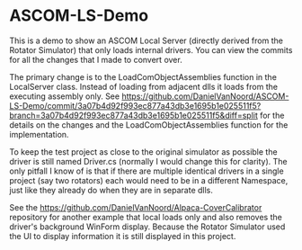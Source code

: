 # ASCOM-LS-Demo

This is a demo to show an ASCOM Local Server (directly derived from the Rotator Simulator) that only loads internal drivers. You can view the commits for all the changes that I made to convert over.

The primary change is to the LoadComObjectAssemblies function in the LocalServer class. Instead of loading from adjacent dlls it loads from the executing assembly only.
See https://github.com/DanielVanNoord/ASCOM-LS-Demo/commit/3a07b4d92f993ec877a43db3e1695b1e025511f5?branch=3a07b4d92f993ec877a43db3e1695b1e025511f5&diff=split for the details on the changes and the LoadComObjectAssemblies function for the implementation.

To keep the test project as close to the original simulator as possible the driver is still named Driver.cs (normally I would change this for clarity). The only pitfall I know of is that if there are multiple identical drivers in a single project (say two rotators) each would need to be in a different Namespace, just like they already do when they are in separate dlls.

See the https://github.com/DanielVanNoord/Alpaca-CoverCalibrator repository for another example that local loads only and also removes the driver's background WinForm display. Because the Rotator Simulator used the UI to display information it is still displayed in this project. 